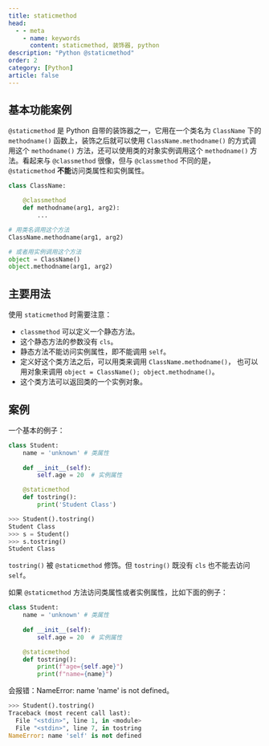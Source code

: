 ```yaml
---
title: staticmethod
head:
  - - meta
    - name: keywords
      content: staticmethod, 装饰器, python
description: "Python @staticmethod"
order: 2
category: [Python]
article: false
---
```


## 基本功能案例

`@staticmethod` 是 Python 自带的装饰器之一，它用在一个类名为 `ClassName` 下的 `methodname()` 函数上，装饰之后就可以使用 `ClassName.methodname()` 的方式调用这个 `methodname()` 方法，还可以使用类的对象实例调用这个 `methodname()` 方法。看起来与 `@classmethod` 很像，但与 `@classmethod` 不同的是，`@staticmethod` **不能**访问类属性和实例属性。

```python
class ClassName:

    @classmethod
    def methodname(arg1, arg2):
        ...

# 用类名调用这个方法
ClassName.methodname(arg1, arg2)

# 或者用实例调用这个方法
object = ClassName()
object.methodname(arg1, arg2)
```

## 主要用法

使用 `staticmethod` 时需要注意：

* `classmethod` 可以定义一个静态方法。
* 这个静态方法的参数没有 `cls`。
* 静态方法不能访问实例属性，即不能调用 `self`。
* 定义好这个类方法之后，可以用类来调用 `ClassName.methodname()`， 也可以用对象来调用 `object = ClassName(); object.methodname()`。
* 这个类方法可以返回类的一个实例对象。

## 案例

一个基本的例子：

```python {7-9}
class Student:
    name = 'unknown' # 类属性
    
    def __init__(self):
        self.age = 20  # 实例属性

    @staticmethod
    def tostring():
        print('Student Class')
```

```python
>>> Student().tostring()
Student Class
>>> s = Student()
>>> s.tostring()
Student Class
```

`tostring()` 被 `@staticmethod` 修饰。但 `tostring()` 既没有 `cls` 也不能去访问 `self`。

如果 `@staticmethod` 方法访问类属性或者实例属性，比如下面的例子：

```python
class Student:
    name = 'unknown' # 类属性
    
    def __init__(self):
        self.age = 20  # 实例属性

    @staticmethod
    def tostring():
        print(f"age={self.age}")
        print(f"name={name}")
```

会报错：NameError: name 'name' is not defined。

```python
>>> Student().tostring()
Traceback (most recent call last):
  File "<stdin>", line 1, in <module>
  File "<stdin>", line 7, in tostring
NameError: name 'self' is not defined
```